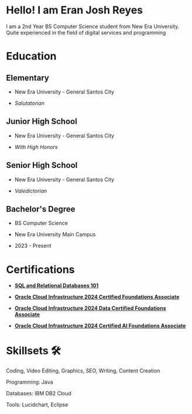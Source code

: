 # Hello! I am Eran Josh Reyes 

I am a 2nd Year BS Computer Science student from New Era University. Quite experienced in the field of digital services and programming

# Education 

<h2>Elementary</h2>

- New Era University - General Santos City 



- _Salutatorian_




<h2>Junior High School</h2>


- New Era University - General Santos City

- _With High Honors_

<h2>Senior High School</h2>

- New Era University - General Santos City

- _Valedictorian_


<h2>Bachelor's Degree</h2> 

- BS Computer Science

- New Era University Main Campus

- 2023 - Present



# Certifications 

  
- [**SQL and Relational Databases 101**](https://courses.cognitiveclass.ai/certificates/df5da1113e2f4547821e7cf21ee606fa)

- [**Oracle Cloud Infrastructure 2024 Certified Foundations Associate**](https://brm-certview.oracle.com/ords/certview/ecertificate?ssn=OC5401672&trackId=OCI2024FNDCFA&key=89e40a83b3fb99a7fe849acaad361dedce554789)

- [**Oracle Cloud Infrastructure 2024 Data Certified Foundations Associate**](https://brm-certview.oracle.com/ords/certview/ecertificate?ssn=OC5401672&trackId=OCI2024DCFA&key=274f819879cbefa657eca1a563dabefb8ff8a005)

- [**Oracle Cloud Infrastructure 2024 Certified AI Foundations Associate**](https://brm-certview.oracle.com/ords/certview/ecertificate?ssn=OC5401672&trackId=OCI24AICFA&key=c4da96272b2c04d77709c350537ce97fe53f9dac)
  


# Skillsets 🛠
  
Coding, Video Editing, Graphics, SEO, Writing, Content Creation


Programming: Java

Databases: IBM DB2 Cloud

Tools: Lucidchart, Eclipse




<!--
**EranJosh/EranJosh** is a ✨ _special_ ✨ repository because its `README.md` (this file) appears on your GitHub profile.

Here are some ideas to get you started:

- 🔭 I’m currently working on ...
- 🌱 I’m currently learning ...
- 👯 I’m looking to collaborate on ...
- 🤔 I’m looking for help with ...
- 💬 Ask me about ...
- 📫 How to reach me: ...
- 😄 Pronouns: ...
- ⚡ Fun fact: ...
-->
